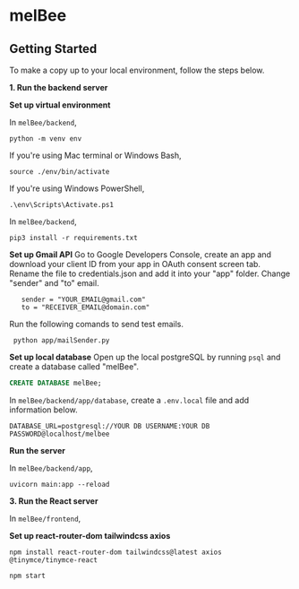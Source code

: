 # melBee

## Getting Started
To make a copy up to your local environment, follow the steps below.

**1. Run the backend server**

**Set up virtual environment**

In `melBee/backend`,

  ```shell
  python -m venv env
  ```

If you're using Mac terminal or Windows Bash, 

  ```shell 
  source ./env/bin/activate
  ```

If you're using Windows PowerShell,

  ```shell
  .\env\Scripts\Activate.ps1
  ```

In `melBee/backend`,

  ```shell
  pip3 install -r requirements.txt
  ```

**Set up Gmail API**
Go to Google Developers Console, create an app and download your client ID from your app in OAuth consent screen tab.
Rename the file to credentials.json and add it into your "app" folder.
Change "sender" and "to" email.

 ```shell
    sender = "YOUR_EMAIL@gmail.com"
    to = "RECEIVER_EMAIL@domain.com"
  ```

Run the following comands to send test emails.

 ```shell
  python app/mailSender.py
  ```

**Set up local database**
Open up the local postgreSQL by running `psql` and create a database called "melBee".

  ```sql
  CREATE DATABASE melBee;
  ```

In `melBee/backend/app/database`, create a `.env.local` file and add information below.

  ```
  DATABASE_URL=postgresql://YOUR DB USERNAME:YOUR DB PASSWORD@localhost/melbee
  ```
  

**Run the server**

In `melBee/backend/app`,

  ```shell
  uvicorn main:app --reload
  ```

**3. Run the React server**

In `melBee/frontend`,


**Set up react-router-dom tailwindcss axios**

  ```
  npm install react-router-dom tailwindcss@latest axios @tinymce/tinymce-react
  ```
  
  
  ```shell
  npm start
  ```
